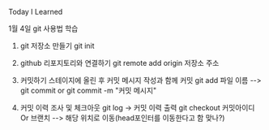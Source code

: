 Today I Learned

1월 4일
git 사용법 학습
1. git 저장소 만들기
    git init

2. github 리포지토리와 연결하기
    git remote add origin 저장소 주소

3. 커밋하기
    스테이지에 올린 후 커밋 메시지 작성과 함께 커밋
    git add 파일 이름 --> git commit or git commit -m "커밋 메시지"

4. 커밋 이력 조사 및 체크아웃
    git log -> 커밋 이력 출력
    git checkout 커밋아이디 Or 브랜치 --> 해당 위치로 이동(head포인터를 이동한다고 함 맞나?)
